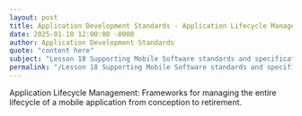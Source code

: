 ```yaml
---
layout: post
title: Application Development Standards - Application Lifecycle Management
date: 2025-01-10 12:00:00 -0000
author: Application Development Standards
quote: "content here"
subject: "Lesson 18 Supporting Mobile Software standards and specifications"
permalink: "/Lesson 18 Supporting Mobile Software standards and specifications/Application Development Standards/Application Development Standards - Application Lifecycle Management"
---
```


Application Lifecycle Management: Frameworks for managing the entire lifecycle of a mobile application from conception to retirement.
